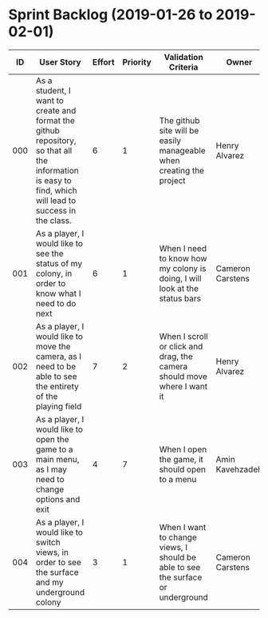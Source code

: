 # Sprint Backlog (2019-01-26 to 2019-02-01)

| ID | User Story | Effort | Priority | Validation Criteria | Owner |
|----|------------|--------|----------|---------------------|-------|
| 000 | As a student, I want to create and format the github repository, so that all the information is easy to find, which will lead to success in the class. | 6 | 1 | The github site will be easily manageable when creating the project | Henry Alvarez |
| 001 | As a player, I would like to see the status of my colony, in order to know what I need to do next | 6 | 1 | When I need to know how my colony is doing, I will look at the status bars | Cameron Carstens |
| 002 | As a player, I would like to move the camera, as I need to be able to see the entirety of the playing field | 7 | 2 | When I scroll or click and drag, the camera should move where I want it | Henry Alvarez |
| 003 | As a player, I would like to open the game to a main menu, as I may need to change options and exit | 4 | 7 | When I open the game, it should open to a menu | Amin Kavehzadeh |
| 004 | As a player, I would like to switch views, in order to see the surface and my underground colony | 3 | 1 | When I want to change views, I should be able to see the surface or underground | Cameron Carstens | 


